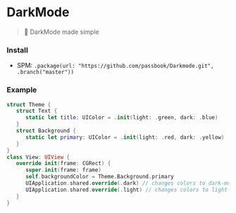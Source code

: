 # DarkMode

> 🔦 DarkMode made simple

### Install
- SPM: `.package(url: "https://github.com/passbook/Darkmode.git", .branch("master"))`

### Example

```swift
struct Theme {
   struct Text {
      static let title: UIColor = .init(light: .green, dark: .blue)
   }
   struct Background {
      static let primary: UIColor = .init(light: .red, dark: .yellow)
   }
}
class View: UIView {
   override init(frame: CGRect) {
      super.init(frame: frame)
      self.backgroundColor = Theme.Background.primary
      UIApplication.shared.override(.dark) // changes colors to dark-mode
      UIApplication.shared.override(.light) // changes colors to light-mode
   }
}
```

